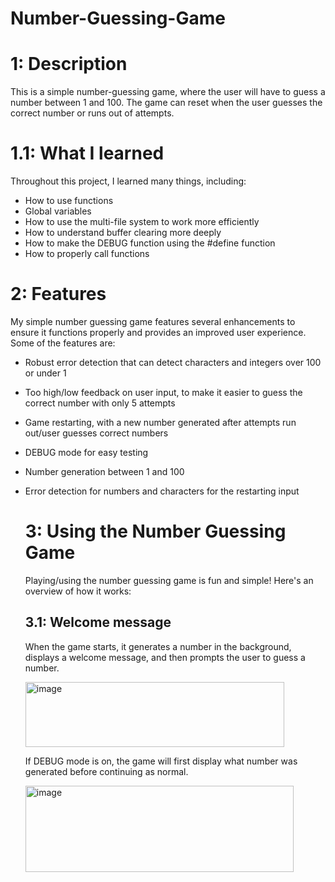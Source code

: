 # Number-Guessing-Game

# 1: Description
This is a simple number-guessing game, where the user will have to guess a number between 1 and 100. The game can reset when the user guesses the correct number or runs out of attempts. 

# 1.1: What I learned
Throughout this project, I learned many things, including: 

- How to use functions
- Global variables
- How to use the multi-file system to work more efficiently
- How to understand buffer clearing more deeply
- How to make the DEBUG function using the #define function
- How to properly call functions

# 2: Features
My simple number guessing game features several enhancements to ensure it functions properly and provides an improved user experience. Some of the features are: 
- Robust error detection that can detect characters and integers over 100 or under 1
- Too high/low feedback on user input, to make it easier to guess the correct number with only 5 attempts
- Game restarting, with a new number generated after attempts run out/user guesses correct numbers
- DEBUG mode for easy testing
- Number generation between 1 and 100
- Error detection for numbers and characters for the restarting input

  # 3: Using the Number Guessing Game
  Playing/using the number guessing game is fun and simple! Here's an overview of how it works:

  ## 3.1: Welcome message
  When the game starts, it generates a number in the background, displays a welcome message, and then prompts the user to guess a number.
  
  <img width="414" height="104" alt="image" src="https://github.com/user-attachments/assets/b83da079-4c76-409a-8efd-1ff1164efec1" />

  If DEBUG mode is on, the game will first display what number was generated before continuing as normal.

  <img width="429" height="138" alt="image" src="https://github.com/user-attachments/assets/0fc5f72d-5fe5-45ed-8058-30022b74adab" />


  





